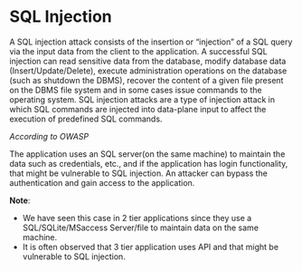 # SQL Injection



A SQL injection attack consists of the insertion or “injection” of a SQL query via the input data from the client to the application. A successful SQL injection can read sensitive data from the database, modify database data (Insert/Update/Delete), execute administration operations on the database (such as shutdown the DBMS), recover the content of a given file present on the DBMS file system and in some cases issue commands to the operating system. SQL injection attacks are a type of injection attack in which SQL commands are injected into data-plane input to affect the execution of predefined SQL commands.

_According to OWASP_

The application uses an SQL server(on the same machine) to maintain the data such as credentials, etc., and if the application has login functionality, that might be vulnerable to SQL injection. An attacker can bypass the authentication and gain access to the application.

**Note**:

* We have seen this case in 2 tier applications since they use a SQL/SQLite/MSaccess Server/file to maintain data on the same machine.
* It is often observed that 3 tier application uses API and that might be vulnerable to SQL injection.
